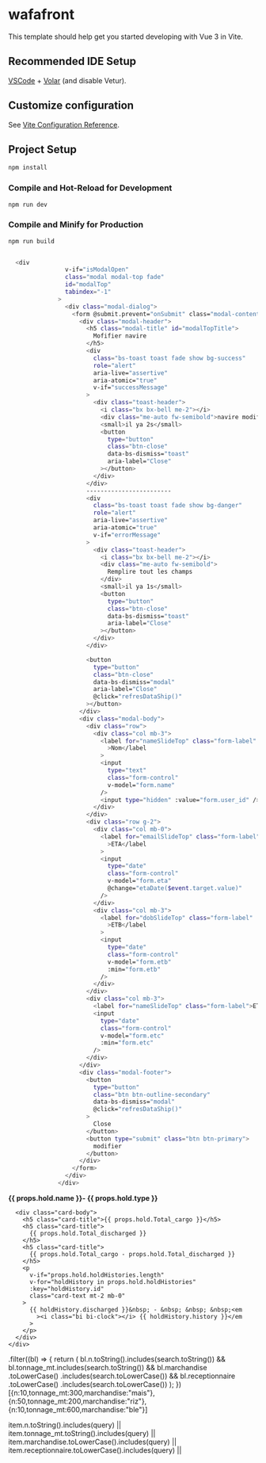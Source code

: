 # wafafront

This template should help get you started developing with Vue 3 in Vite.

## Recommended IDE Setup

[VSCode](https://code.visualstudio.com/) + [Volar](https://marketplace.visualstudio.com/items?itemName=Vue.volar) (and disable Vetur).

## Customize configuration

See [Vite Configuration Reference](https://vitejs.dev/config/).

## Project Setup

```sh
npm install
```

### Compile and Hot-Reload for Development

```sh
npm run dev
```

### Compile and Minify for Production

```sh
npm run build


  <div
                v-if="isModalOpen"
                class="modal modal-top fade"
                id="modalTop"
                tabindex="-1"
              >
                <div class="modal-dialog">
                  <form @submit.prevent="onSubmit" class="modal-content">
                    <div class="modal-header">
                      <h5 class="modal-title" id="modalTopTitle">
                        Mofifier navire
                      </h5>
                      <div
                        class="bs-toast toast fade show bg-success"
                        role="alert"
                        aria-live="assertive"
                        aria-atomic="true"
                        v-if="successMessage"
                      >
                        <div class="toast-header">
                          <i class="bx bx-bell me-2"></i>
                          <div class="me-auto fw-semibold">navire modifier</div>
                          <small>il ya 2s</small>
                          <button
                            type="button"
                            class="btn-close"
                            data-bs-dismiss="toast"
                            aria-label="Close"
                          ></button>
                        </div>
                      </div>
                      ------------------------
                      <div
                        class="bs-toast toast fade show bg-danger"
                        role="alert"
                        aria-live="assertive"
                        aria-atomic="true"
                        v-if="errorMessage"
                      >
                        <div class="toast-header">
                          <i class="bx bx-bell me-2"></i>
                          <div class="me-auto fw-semibold">
                            Remplire tout les champs
                          </div>
                          <small>il ya 1s</small>
                          <button
                            type="button"
                            class="btn-close"
                            data-bs-dismiss="toast"
                            aria-label="Close"
                          ></button>
                        </div>
                      </div>

                      <button
                        type="button"
                        class="btn-close"
                        data-bs-dismiss="modal"
                        aria-label="Close"
                        @click="refresDataShip()"
                      ></button>
                    </div>
                    <div class="modal-body">
                      <div class="row">
                        <div class="col mb-3">
                          <label for="nameSlideTop" class="form-label"
                            >Nom</label
                          >
                          <input
                            type="text"
                            class="form-control"
                            v-model="form.name"
                          />
                          <input type="hidden" :value="form.user_id" />
                        </div>
                      </div>
                      <div class="row g-2">
                        <div class="col mb-0">
                          <label for="emailSlideTop" class="form-label"
                            >ETA</label
                          >
                          <input
                            type="date"
                            class="form-control"
                            v-model="form.eta"
                            @change="etaDate($event.target.value)"
                          />
                        </div>
                        <div class="col mb-3">
                          <label for="dobSlideTop" class="form-label"
                            >ETB</label
                          >
                          <input
                            type="date"
                            class="form-control"
                            v-model="form.etb"
                            :min="form.etb"
                          />
                        </div>
                      </div>
                      <div class="col mb-3">
                        <label for="nameSlideTop" class="form-label">ETC</label>
                        <input
                          type="date"
                          class="form-control"
                          v-model="form.etc"
                          :min="form.etc"
                        />
                      </div>
                    </div>
                    <div class="modal-footer">
                      <button
                        type="button"
                        class="btn btn-outline-secondary"
                        data-bs-dismiss="modal"
                        @click="refresDataShip()"
                      >
                        Close
                      </button>
                      <button type="submit" class="btn btn-primary">
                        modifier
                      </button>
                    </div>
                  </form>
                </div>
              </div>

```



 <div class="col">
    <div class="card h-100">
      <strong class="ms-2 d-flex justify-content-between"
        ><span>{{ props.hold.name }}- {{ props.hold.type }}</span>
        <span class="float-right">
          <i
            :data-name="props.hold.name"
            :data-category="props.hold.type"
            :data-tcargo="props.hold.Total_cargo"
            :data-tdischarged="props.hold.Total_discharged"
            :data-id="props.hold.id"
            @click="handleClick($event)"
            class="bx bx-edit-alt me-1 mx-3 cursor-pointer"
          ></i
          ><i
            @click="deleteHold($event)"
            :data-holdname="props.hold.name"
            :data-holdid="props.hold.id"
            class="bx bx-trash me-1 mx-3 text-danger cursor-pointer"
          ></i
        ></span>
      </strong>

      <div class="card-body">
        <h5 class="card-title">{{ props.hold.Total_cargo }}</h5>
        <h5 class="card-title">
          {{ props.hold.Total_discharged }}
        </h5>
        <h5 class="card-title">
          {{ props.hold.Total_cargo - props.hold.Total_discharged }}
        </h5>
        <p
          v-if="props.hold.holdHistories.length"
          v-for="holdHistory in props.hold.holdHistories"
          :key="holdHistory.id"
          class="card-text mt-2 mb-0"
        >
          {{ holdHistory.discharged }}&nbsp; - &nbsp; &nbsp; &nbsp;<em
            ><i class="bi bi-clock"></i> {{ holdHistory.history }}</em
          >
        </p>
      </div>
    </div>
  </div>


  .filter((bl) => {
    return (
      bl.n.toString().includes(search.toString()) &&
      bl.tonnage_mt.includes(search.toString()) &&
      bl.marchandise
        .toLowerCase()
        .includes(search.toLowerCase()) &&
      bl.receptionnaire
        .toLowerCase()
        .includes(search.toLowerCase())
    );
  })
  [{n:10,tonnage_mt:300,marchandise:"mais"},{n:50,tonnage_mt:200,marchandise:"riz"},{n:10,tonnage_mt:600,marchandise:"ble"}]

 item.n.toString().includes(query) ||
      item.tonnage_mt.toString().includes(query) ||
      item.marchandise.toLowerCase().includes(query) ||
      item.receptionnaire.toLowerCase().includes(query) ||